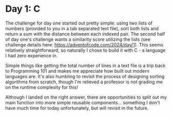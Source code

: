 # Day 1: C

The challenge for day one started out pretty simple: using two lists of numbers (provided to you in a tab separated text file), sort both lists and return a sum with the distance between each indexed pair. The second half of day one's challenge wants a similarity score utilizing the lists (see challenge details here: https://adventofcode.com/2024/day/1). This seems relatively straightforward, so naturally I chose to build it with C - a language I had zero experience in.

Simple things like getting the total number of lines in a text file is a trip back to Programming 101 and makes me appreciate how built out modern languages are. It's also humbling to revisit the process of designing sorting algorithms from scratch, though I'm relieved a professor is not grading me on the runtime complexity for this!

Although I landed on the right answer, there are opportunities to split out my main function into more simple reusable components... something I don't have much time for today unfortunately, but will revisit in the future.